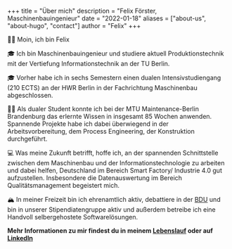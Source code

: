 +++
title = "Über mich"
description = "Felix Förster, Maschinenbauingenieur"
date = "2022-01-18"
aliases = ["about-us", "about-hugo", "contact"]
author = "Felix"
+++

👋🏽 Moin, ich bin Felix

🎓 Ich bin Maschinenbauingenieur und studiere aktuell Produktionstechnik mit der Vertiefung Informationstechnik an der TU Berlin.

🎓 Vorher habe ich in sechs Semestern einen dualen Intensivstudiengang (210 ECTS) an der HWR Berlin in der Fachrichtung Maschinenbau abgeschlossen.

💪🏽 Als dualer Student konnte ich bei der MTU Maintenance-Berlin Brandenburg das erlernte Wissen in insgesamt 85 Wochen anwenden. Spannende Projekte habe ich dabei überwiegend in der Arbeitsvorbereitung, dem Process Engineering, der Konstruktion durchgeführt.

💻 Was meine Zukunft betrifft, hoffe ich, an der spannenden Schnittstelle zwischen dem Maschinenbau und der Informationstechnologie zu arbeiten und dabei helfen, Deutschland im Bereich Smart Factory/ Industrie 4.0 gut aufzustellen. Insbesondere die Datenauswertung im Bereich Qualitätsmanagement begeistert mich.

🏔 In meiner Freizeit bin ich ehrenamtlich aktiv, debattiere in der [BDU](https://debating.de/) und bin in unserer Stipendiatengruppe aktiv und außerdem betreibe ich eine Handvoll selbergehostete Softwarelösungen.

**Mehr Informationen zu mir findest du in meinem [Lebenslauf](/Lebenslauf) oder auf [LinkedIn](https://www.linkedin.com/in/felix-förster/)**

